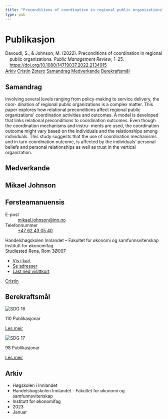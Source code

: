 ```yaml
---
title: "Preconditions of coordination in regional public organizations"
type: pub
---
```

<h1>Publikasjon</h1>
<article id="csl-bib-container-PM2PWNHR" class="csl-bib-container">
  <div class="csl-bib-body" style="line-height: 1.35; padding-left: 1em; text-indent:-1em;">
  <div class="csl-entry">Davoudi, S., &amp; Johnson, M. (2022). Preconditions of coordination in regional public organizations. <i>Public Management Review</i>, 1&#x2013;25. <a href="https://doi.org/10.1080/14719037.2022.2134915">https://doi.org/10.1080/14719037.2022.2134915</a></div>
</div>
  <div class="csl-bib-buttons">
    <a href="#taxonomy-article-PM2PWNHR" class="csl-bib-button">Arkiv</a>
    <a href="https://app.cristin.no/results/show.jsf?id=2120788" alt="Cristin URL" class="csl-bib-button">Cristin</a>
    <a href="http://zotero.org/groups/5022929/items/PM2PWNHR" alt="Zotero URL" class="csl-bib-button">Zotero</a>
    <a href="#abstract-article-PM2PWNHR" class="csl-bib-button">Samandrag</a>
    <a href="#contributors-article-PM2PWNHR" class="csl-bib-button">Medverkande</a>
    <a href="#sdg-article-PM2PWNHR" class="csl-bib-button">Berekraftsmål</a>
  </div>
  <div id="csl-bib-meta-container-PM2PWNHR"></div>
</article>
<div id="csl-bib-meta-PM2PWNHR" class="csl-bib-meta">
  <article id="abstract-article-PM2PWNHR" class="abstract-article">
    <h1>Samandrag</h1>
    Involving several levels ranging from policy-making to service delivery, the coor- dination of regional public organizations is a complex matter. This paper explores how relational preconditions affect regional public organizations’ coordination activities and outcomes. A model is developed that links relational preconditions to coordination outcomes. Even though the coordination mechanisms and instru- ments are used, the coordination outcome might vary based on the individuals and the relationships among individuals. This study suggests that the use of coordination mechanisms and in turn coordination outcome, is affected by the individuals’ personal beliefs and personal relationships as well as trust in the vertical organization.
  </article>
  <article id="contributors-article-PM2PWNHR" class="contributors-article">
    <h1>Medverkande</h1>
    <div class="personas">
<div class="vrtx-hinn-person-card">
<div class="photo">
<i class="lar la-user-circle missing-person"></i>
</div>
<div class="info">
<hgroup><h1>Mikael Johnson</h1>
<h2>Førsteamanuensis</h2>
</hgroup><dl>
<dt>E-post</dt>
<dd>
<a href="mailto:mikael.johnson@inn.no">mikael.johnson@inn.no</a>
</dd>
<dt>Telefonnummer</dt>
<dd><a href="tel:+4762430540">
+47 62 43 05 40
</a></dd>
</dl>
<p>
Handelshøgskolen Innlandet – Fakultet for økonomi og samfunnsvitenskap<br>
Institutt for økonomifag<br>
Studiested Rena,
Rom 3Ø007
</p>
<ul class="vrtx-hinn-links">
<li><a href="https://www.google.com/maps?q=61.13620,11.37454">Vis i kart</a></li>
<li><a href="https://www.inn.no/finn-en-ansatt/mikael-johnson.html#vrtx-hinn-addresses">Se adresser</a></li>
<li><a href="https://www.inn.no/finn-en-ansatt/mikael-johnson.html?vrtx=vcf">Last ned visittkort</a></li>
</ul>
</div>
</div>
<a href="https://app.cristin.no/persons/show.jsf?id=878661" alt="Cristin URL" class="personas-cristin">Cristin</a>
</div>
  </article>
  <article id="sdg-article-PM2PWNHR" class="sdg-article">
    <h1>Berekraftsmål</h1>
    <div class="sdg-container"><div id="sdg16" class="sdg">
<img src="{{< params subfolder >}}images/sdg/sdg16_no.png" class="image" alt="SDG 16">
<div class="sdg-overlay">
<p class="sdg-publication-count"><span>110</span> Publikasjonar</p>
<p><a href="https://www.fn.no/om-fn/fns-baerekraftsmaal/fred-rettferdighet-og-velfungerende-institusjoner?lang=nno-NO" class="sdg-read-more">Les meir</a></p>
</div>
</div> <div id="sdg17" class="sdg">
<img src="{{< params subfolder >}}images/sdg/sdg17_no.png" class="image" alt="SDG 17">
<div class="sdg-overlay">
<p class="sdg-publication-count"><span>98</span> Publikasjonar</p>
<p><a href="https://www.fn.no/om-fn/fns-baerekraftsmaal/samarbeid-for-aa-naa-maalene?lang=nno-NO" class="sdg-read-more">Les meir</a></p>
</div>
</div></div>
  </article>
  <article id="taxonomy-article-PM2PWNHR" class="taxonomy-article">
    <h1>Arkiv</h1>
    <ul>
      <li>Høgskolen i Innlandet</li>
      <li>Handelshøgskolen Innlandet - Fakultet for økonomi og samfunnsvitenskap</li>
      <li>Institutt for økonomifag</li>
      <li>2023</li>
      <li>Januar</li>
    </ul>
  </article>
</div>
